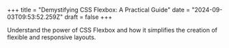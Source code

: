+++
title = "Demystifying CSS Flexbox: A Practical Guide"
date = "2024-09-03T09:53:52.259Z"
draft = false
+++

  Understand the power of CSS Flexbox and how it simplifies the creation of flexible and responsive layouts.
        
